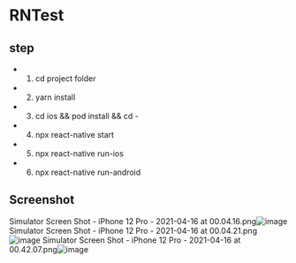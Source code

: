 # RNTest

## step
* 1. cd project folder
* 2. yarn install
* 3. cd ios && pod install && cd -
* 4. npx react-native start
* 5. npx react-native run-ios
* 6. npx react-native run-android

## Screenshot
Simulator Screen Shot - iPhone 12 Pro - 2021-04-16 at 00.04.16.png![image](https://user-images.githubusercontent.com/15643250/114913411-bd47b700-9e53-11eb-88df-1abbae6a9ad2.png)
Simulator Screen Shot - iPhone 12 Pro - 2021-04-16 at 00.04.21.png![image](https://user-images.githubusercontent.com/15643250/114913420-c042a780-9e53-11eb-9750-4e21fbc73357.png)
Simulator Screen Shot - iPhone 12 Pro - 2021-04-16 at 00.42.07.png![image](https://user-images.githubusercontent.com/15643250/114913428-c2a50180-9e53-11eb-94a3-3ff838da05ff.png)
